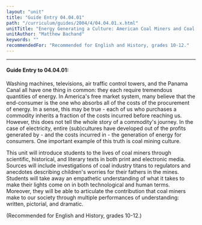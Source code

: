 ```yaml
---
layout: "unit"
title: "Guide Entry 04.04.01"
path: "/curriculum/guides/2004/4/04.04.01.x.html"
unitTitle: "Energy Generating a Culture: American Coal Miners and Coal Mining Culture"
unitAuthor: "Matthew Bachand"
keywords: ""
recommendedFor: "Recommended for English and History, grades 10-12."
---
```

<body>
<hr/>
<h4>
Guide Entry to 04.04.01:
</h4>
<p>
Washing machines, televisions, air traffic control towers, and the Panama Canal all have one thing in common: they each require tremendous quantities of energy. In America's free market system, many believe that the end-consumer is the one who absorbs all of the costs of the procurement of energy. In a sense, this may be true - each of us who purchases a commodity inherits a fraction of the costs incurred before reaching us. However, this does not tell the whole story of a commodity's journey. In the case of electricity, entire (sub)cultures have developed out of the profits generated by - and the costs incurred in - the generation of energy for consumers. One important example of this truth is coal mining culture.
</p>
<p>
This unit will introduce students to the lives of coal miners through scientific, historical, and literary texts in both print and electronic media. Sources will include investigations of coal industry titans to regulators and anecdotes describing children's worries for their fathers in the mines. Students will take away an empathetic understanding of what it takes to make their lights come on in both technological and human terms. Moreover, they will be able to articulate the contribution that coal miners make to our society through multiple performances of understanding: written, pictorial, and dramatic.
</p>
<p>
(Recommended for English and History, grades 10-12.)
</p>
</body>